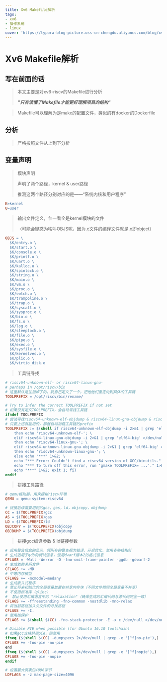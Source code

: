 ```yaml
---
title: Xv6 Makefile解析
tags:
- xv6
- 操作系统
- linux
cover: 'https://typora-blog-picture.oss-cn-chengdu.aliyuncs.com/blog/xv6.png'
---
```




# Xv6 Makefile解析



## 写在前面的话



> 本文主要是对xv6-riscv的Makefile进行分析
>
> ***"只有读懂了Makefile才能更好理解项目的结构"***



> Makefile可以理解为是make的配置文件，类似的有docker的Dockerfile



## 分析



> 严格按照文件从上到下分析



## 变量声明



> 模块声明
>
> 声明了两个路径，kernel & user路径
>
> 推测这两个路径分别对应的是——“系统内核和用户程序”

```makefile
K=kernel
U=user
```



> 输出文件定义，乍一看全是kernel模块的文件
>
> （可能会疑惑为啥叫OBJS呢，因为.c文件的编译文件就是.o即object）

```makefile
OBJS = \
  $K/entry.o \
  $K/start.o \
  $K/console.o \
  $K/printf.o \
  $K/uart.o \
  $K/kalloc.o \
  $K/spinlock.o \
  $K/string.o \
  $K/main.o \
  $K/vm.o \
  $K/proc.o \
  $K/swtch.o \
  $K/trampoline.o \
  $K/trap.o \
  $K/syscall.o \
  $K/sysproc.o \
  $K/bio.o \
  $K/fs.o \
  $K/log.o \
  $K/sleeplock.o \
  $K/file.o \
  $K/pipe.o \
  $K/exec.o \
  $K/sysfile.o \
  $K/kernelvec.o \
  $K/plic.o \
  $K/virtio_disk.o
```



> 工具链寻找

```makefile
# riscv64-unknown-elf- or riscv64-linux-gnu-
# perhaps in /opt/riscv/bin
# 这里默认是注销掉了的，我自己定义了一个，把他他们重定向到具体的工具链
TOOLPREFIX = /opt/riscv/bin/rename/

# Try to infer the correct TOOLPREFIX if not set
# 如果没有定义TOOLPREFIX，会自动寻找工具链
ifndef TOOLPREFIX
# 尝试寻找riscv64-unknown-elf-objdump & riscv64-linux-gnu-objdump & riscv64-unknown-linux-gnu-objdump
# 只要上述有能用的，那就自动加载工具链的prefix
TOOLPREFIX := $(shell if riscv64-unknown-elf-objdump -i 2>&1 | grep 'elf64-big' >/dev/null 2>&1; \
	then echo 'riscv64-unknown-elf-'; \
	elif riscv64-linux-gnu-objdump -i 2>&1 | grep 'elf64-big' >/dev/null 2>&1; \
	then echo 'riscv64-linux-gnu-'; \
	elif riscv64-unknown-linux-gnu-objdump -i 2>&1 | grep 'elf64-big' >/dev/null 2>&1; \
	then echo 'riscv64-unknown-linux-gnu-'; \
	else echo "***" 1>&2; \
	echo "*** Error: Couldn't find a riscv64 version of GCC/binutils." 1>&2; \
	echo "*** To turn off this error, run 'gmake TOOLPREFIX= ...'." 1>&2; \
	echo "***" 1>&2; exit 1; fi)
endif
```



> 拼接工具路径

```makefile
# qemu模拟器，用来模拟riscv环境
QEMU = qemu-system-riscv64

# 拼接后续需要用到的gcc，gas，ld，objcopy，objdump
CC = $(TOOLPREFIX)gcc
AS = $(TOOLPREFIX)gas
LD = $(TOOLPREFIX)ld
OBJCOPY = $(TOOLPREFIX)objcopy
OBJDUMP = $(TOOLPREFIX)objdump
```



> 拼接gcc编译参数 & ld链接参数

```makefile
# 启用警告信息的显示，将所有的警告视为错误，开启优化，禁用省略栈指针
# 生成适用于gdb的调试信息，使用dwarf版本2的格式信息
CFLAGS = -Wall -Werror -O -fno-omit-frame-pointer -ggdb -gdwarf-2
# 生成依赖关系文件
CFLAGS += -MD
# 中等内存模型
CFLAGS += -mcmodel=medany
# 生成嵌入式程序
# 禁止将未初始化的全局变量放置在共享内存块（不同文件相同全局变量不共享）
# 不使用标准库（glibc）
#  禁止使用汇编语言中的 "relaxation"（确保生成的汇编代码与源代码完全一致）
CFLAGS += -ffreestanding -fno-common -nostdlib -mno-relax
# 将当前路径加入头文件的寻找路径
CFLAGS += -I.
# 禁用栈保护
CFLAGS += $(shell $(CC) -fno-stack-protector -E -x c /dev/null >/dev/null 2>&1 && echo -fno-stack-protector)

# Disable PIE when possible (for Ubuntu 16.10 toolchain)
# 如果gcc支持禁用pie，则禁用
ifneq ($(shell $(CC) -dumpspecs 2>/dev/null | grep -e '[^f]no-pie'),)
CFLAGS += -fno-pie -no-pie
end
ifneq ($(shell $(CC) -dumpspecs 2>/dev/null | grep -e '[^f]nopie'),)
CFLAGS += -fno-pie -nopie
endif

# 设置最大页表位4096字节
LDFLAGS = -z max-page-size=4096
```











































